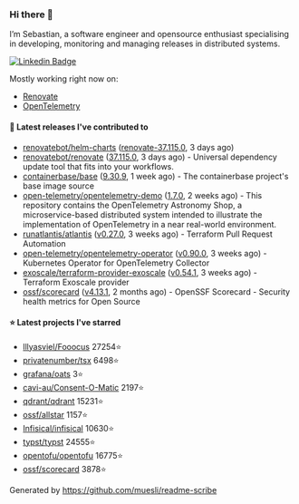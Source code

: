 ### Hi there 👋

I’m Sebastian, a software engineer and opensource enthusiast specialising in developing, monitoring and managing releases in distributed systems.

[![Linkedin Badge](https://img.shields.io/badge/-LinkedIn-blue?style=flat&logo=Linkedin&logoColor=white&link=https://www.linkedin.com/in/sebastian-poxhofer/)](https://www.linkedin.com/in/sebastian-poxhofer/)

Mostly working right now on:
- [Renovate](https://github.com/renovatebot/renovate)
- [OpenTelemetry](https://github.com/open-telemetry)



#### 🚀 Latest releases I've contributed to

- [renovatebot/helm-charts](https://github.com/renovatebot/helm-charts) ([renovate-37.115.0](https://github.com/renovatebot/helm-charts/releases/tag/renovate-37.115.0), 3 days ago)
- [renovatebot/renovate](https://github.com/renovatebot/renovate) ([37.115.0](https://github.com/renovatebot/renovate/releases/tag/37.115.0), 3 days ago) - Universal dependency update tool that fits into your workflows.
- [containerbase/base](https://github.com/containerbase/base) ([9.30.9](https://github.com/containerbase/base/releases/tag/9.30.9), 1 week ago) - The containerbase project&#39;s base image source
- [open-telemetry/opentelemetry-demo](https://github.com/open-telemetry/opentelemetry-demo) ([1.7.0](https://github.com/open-telemetry/opentelemetry-demo/releases/tag/1.7.0), 2 weeks ago) - This repository contains the OpenTelemetry Astronomy Shop, a microservice-based distributed system intended to illustrate the implementation of OpenTelemetry in a near real-world environment.
- [runatlantis/atlantis](https://github.com/runatlantis/atlantis) ([v0.27.0](https://github.com/runatlantis/atlantis/releases/tag/v0.27.0), 3 weeks ago) - Terraform Pull Request Automation
- [open-telemetry/opentelemetry-operator](https://github.com/open-telemetry/opentelemetry-operator) ([v0.90.0](https://github.com/open-telemetry/opentelemetry-operator/releases/tag/v0.90.0), 3 weeks ago) - Kubernetes Operator for OpenTelemetry Collector
- [exoscale/terraform-provider-exoscale](https://github.com/exoscale/terraform-provider-exoscale) ([v0.54.1](https://github.com/exoscale/terraform-provider-exoscale/releases/tag/v0.54.1), 3 weeks ago) - Terraform Exoscale provider
- [ossf/scorecard](https://github.com/ossf/scorecard) ([v4.13.1](https://github.com/ossf/scorecard/releases/tag/v4.13.1), 2 months ago) - OpenSSF Scorecard - Security health metrics for Open Source

#### ⭐ Latest projects I've starred

- [lllyasviel/Fooocus](https://github.com/lllyasviel/Fooocus) 27254⭐
- [privatenumber/tsx](https://github.com/privatenumber/tsx) 6498⭐
- [grafana/oats](https://github.com/grafana/oats) 3⭐
- [cavi-au/Consent-O-Matic](https://github.com/cavi-au/Consent-O-Matic) 2197⭐
- [qdrant/qdrant](https://github.com/qdrant/qdrant) 15231⭐
- [ossf/allstar](https://github.com/ossf/allstar) 1157⭐
- [Infisical/infisical](https://github.com/Infisical/infisical) 10630⭐
- [typst/typst](https://github.com/typst/typst) 24555⭐
- [opentofu/opentofu](https://github.com/opentofu/opentofu) 16775⭐
- [ossf/scorecard](https://github.com/ossf/scorecard) 3878⭐



Generated by https://github.com/muesli/readme-scribe
